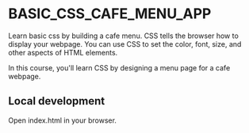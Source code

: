 # BASIC_CSS_CAFE_MENU_APP

Learn basic css by building a cafe menu.
CSS tells the browser how to display your webpage. You can use CSS to set the color, font, size, and other aspects of HTML elements.

In this course, you'll learn CSS by designing a menu page for a cafe webpage.

## Local development

Open index.html in your browser.
